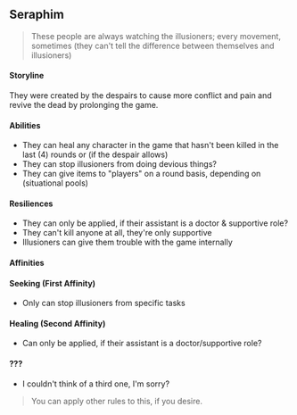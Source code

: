 ## Seraphim
> These people are always watching the illusioners; every movement, sometimes (they can't tell the difference between themselves and illusioners)
#### Storyline
They were created by the despairs to cause more conflict and pain and revive the dead by prolonging the game.
#### Abilities
- They can heal any character in the game that hasn't been killed in the last (4) rounds or (if the despair allows)
- They can stop illusioners from doing devious things?
- They can give items to "players" on a round basis, depending on (situational pools)
#### Resiliences
- They can only be applied, if their assistant is a doctor & supportive role?
- They can't kill anyone at all, they're only supportive
- Illusioners can give them trouble with the game internally
#### Affinities
#### Seeking (First Affinity)
- Only can stop illusioners from specific tasks
#### Healing (Second Affinity)
- Can only be applied, if their assistant is a doctor/supportive role?
#### ???
- I couldn't think of a third one, I'm sorry?

> You can apply other rules to this, if you desire.










